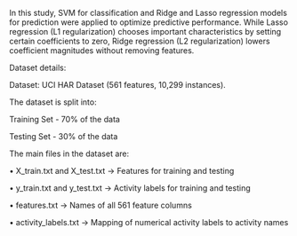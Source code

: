 In this study, SVM for classification and Ridge and Lasso regression models for prediction were applied to optimize predictive performance.
While Lasso regression (L1 regularization) chooses important characteristics by setting
certain coefficients to zero, Ridge regression (L2 regularization) lowers coefficient magnitudes without
removing features.

Dataset details:

Dataset: UCI HAR Dataset (561 features, 10,299 instances).

The dataset is split into:

Training Set - 70% of the data

Testing Set - 30% of the data

The main files in the dataset are:

• X_train.txt and X_test.txt → Features for training and testing

• y_train.txt and y_test.txt → Activity labels for training and testing

• features.txt → Names of all 561 feature columns

• activity_labels.txt → Mapping of numerical activity labels to activity names
